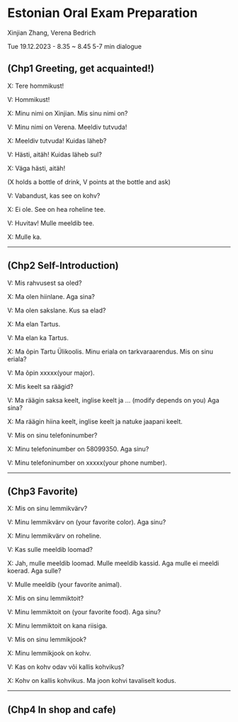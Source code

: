 # Estonian Oral Exam Preparation

Xinjian Zhang, Verena Bedrich

Tue 19.12.2023 - 8.35 ~ 8.45        5-7 min dialogue


## (Chp1 Greeting, get acquainted!)

X: Tere hommikust!

V: Hommikust!

X: Minu nimi on Xinjian. Mis sinu nimi on?

V: Minu nimi on Verena. Meeldiv tutvuda!

X: Meeldiv tutvuda! Kuidas läheb?

V: Hästi, aitäh! Kuidas läheb sul?

X: Väga hästi, aitäh!

(X holds a bottle of drink, V points at the bottle and ask)

V: Vabandust, kas see on kohv?

X: Ei ole. See on hea roheline tee.

V: Huvitav! Mulle meeldib tee.

X: Mulle ka.

----

## (Chp2 Self-Introduction)

V: Mis rahvusest sa oled?

X: Ma olen hiinlane. Aga sina?

V: Ma olen sakslane. Kus sa elad?

X: Ma elan Tartus.

V: Ma elan ka Tartus. 

X: Ma õpin Tartu Ülikoolis. Minu eriala on tarkvaraarendus. Mis on sinu eriala?

V: Ma õpin xxxxx(your major).

X: Mis keelt sa räägid?

V: Ma räägin saksa keelt, inglise keelt ja ... (modify depends on you) Aga sina?

X: Ma räägin hiina keelt, inglise keelt ja natuke jaapani keelt.

V: Mis on sinu telefoninumber?

X: Minu telefoninumber on 58099350. Aga sinu?

V: Minu telefoninumber on xxxxx(your phone number).

----

## (Chp3 Favorite)

X: Mis on sinu lemmikvärv?

V: Minu lemmikvärv on (your favorite color). Aga sinu?

X: Minu lemmikvärv on roheline.

V: Kas sulle meeldib loomad?

X: Jah, mulle meeldib loomad. Mulle meeldib kassid. Aga mulle ei meeldi koerad. Aga sulle?

V: Mulle meeldib (your favorite animal).

X: Mis on sinu lemmiktoit?

V: Minu lemmiktoit on (your favorite food). Aga sinu?

X: Minu lemmiktoit on kana riisiga.

V: Mis on sinu lemmikjook?

X: Minu lemmikjook on kohv.

V: Kas on kohv odav või kallis kohvikus?

X: Kohv on kallis kohvikus. Ma joon kohvi tavaliselt kodus.

----

## (Chp4 In shop and cafe)

